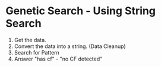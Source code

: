 
# Genetic Search - Using String Search

1. Get the data.
2. Convert the data into a string. (Data Cleanup)
3. Search for Pattern
4. Answer "has cf" - "no CF detected"

